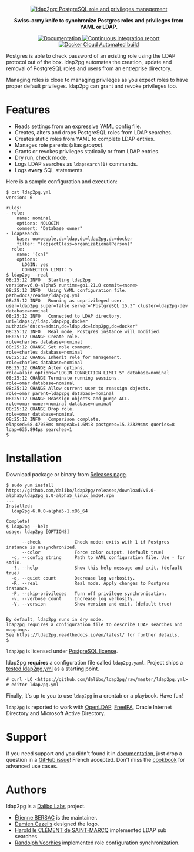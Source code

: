 <p align="center">
  <a href="https://labs.dalibo.com/ldap2pg" rel="nofollow" class="rich-diff-level-one">
    <img alt="ldap2pg: PostgreSQL role and privileges management" src="https://github.com/dalibo/ldap2pg/raw/master/docs/img/logo-phrase.png"/>
  </a>
</p>

<p align="center">
  <strong>Swiss-army knife to synchronize Postgres roles and privileges from YAML or LDAP.</strong>
</p>

<p align="center">
  <a href="https://ldap2pg.rtfd.io/" rel="nofollow" class="rich-diff-level-one">
    <img src="https://readthedocs.org/projects/ldap2pg/badge/?version=latest" alt="Documentation" />
  </a>
  <a href="https://circleci.com/gh/dalibo/ldap2pg" rel="nofollow" class="rich-diff-level-one">
    <img src="https://circleci.com/gh/dalibo/ldap2pg.svg?style=shield" alt="Continuous Integration report" />
  </a>
  <a href="https://hub.docker.com/r/dalibo/ldap2pg" rel="nofollow" class="rich-diff-level-one">
    <img alt="Docker Cloud Automated build" src="https://img.shields.io/docker/cloud/automated/dalibo/ldap2pg">
  </a>
</p>


Postgres is able to check password of an existing role using the LDAP protocol out of the box.
ldap2pg automates the creation, update and removal of PostgreSQL roles and users from an entreprise directory.

Managing roles is close to managing privileges as you expect roles to have proper default privileges.
ldap2pg can grant and revoke privileges too.


# Features

- Reads settings from an expressive YAML config file.
- Creates, alters and drops PostgreSQL roles from LDAP searches.
- Creates static roles from YAML to complete LDAP entries.
- Manages role parents (alias *groups*).
- Grants or revokes privileges statically or from LDAP entries.
- Dry run, check mode.
- Logs LDAP searches as `ldapsearch(1)` commands.
- Logs **every** SQL statements.

Here is a sample configuration and execution:

``` console
$ cat ldap2pg.yml
version: 6

rules:
- role:
    name: nominal
    options: NOLOGIN
    comment: "Database owner"
- ldapsearch:
    base: ou=people,dc=ldap,dc=ldap2pg,dc=docker
    filter: "(objectClass=organizationalPerson)"
  role:
    name: '{cn}'
    options:
      LOGIN: yes
      CONNECTION LIMIT: 5
$ ldap2pg --real
08:25:12 INFO   Starting ldap2pg                                 version=v6.0-alpha5 runtime=go1.21.0 commit=<none>
08:25:12 INFO   Using YAML configuration file.                   path=docs/readme/ldap2pg.yml
08:25:12 INFO   Running as unprivileged user.                    user=ldap2pg super=false server="PostgreSQL 15.3" cluster=ldap2pg-dev database=nominal
08:25:12 INFO   Connected to LDAP directory.                     uri=ldaps://ldap.ldap2pg.docker authzid="dn:cn=admin,dc=ldap,dc=ldap2pg,dc=docker"
08:25:12 INFO   Real mode. Postgres instance will modified.
08:25:12 CHANGE Create role.                                     role=charles database=nominal
08:25:12 CHANGE Set role comment.                                role=charles database=nominal
08:25:12 CHANGE Inherit role for management.                     role=charles database=nominal
08:25:12 CHANGE Alter options.                                   role=alain options="LOGIN CONNECTION LIMIT 5" database=nominal
08:25:12 CHANGE Terminate running sessions.                      role=omar database=nominal
08:25:12 CHANGE Allow current user to reassign objects.          role=omar parent=ldap2pg database=nominal
08:25:12 CHANGE Reassign objects and purge ACL.                  role=omar owner=nominal database=nominal
08:25:12 CHANGE Drop role.                                       role=omar database=nominal
08:25:12 INFO   Comparison complete.                             elapsed=68.47058ms mempeak=1.6MiB postgres=15.323294ms queries=8 ldap=635.894µs searches=1
$
```


# Installation

Download package or binary from [Releases page](https://github.com/dalibo/ldap2pg/releases).

``` console
$ sudo yum install https://github.com/dalibo/ldap2pg/releases/download/v6.0-alpha5/ldap2pg_6.0-alpha5_linux_amd64.rpm
...
Installed:
  ldap2pg-6.0.0~alpha5-1.x86_64

Complete!
$ ldap2pg --help
usage: ldap2pg [OPTIONS]

      --check             Check mode: exits with 1 if Postgres instance is unsynchronized.
      --color             Force color output. (default true)
  -c, --config string     Path to YAML configuration file. Use - for stdin.
  -?, --help              Show this help message and exit. (default true)
  -q, --quiet count       Decrease log verbosity.
  -R, --real              Real mode. Apply changes to Postgres instance.
  -P, --skip-privileges   Turn off privilege synchronisation.
  -v, --verbose count     Increase log verbosity.
  -V, --version           Show version and exit. (default true)


By default, ldap2pg runs in dry mode.
ldap2pg requires a configuration file to describe LDAP searches and mappings.
See https://ldap2pg.readthedocs.io/en/latest/ for further details.
$
```

`ldap2pg` is licensed under [PostgreSQL license](https://opensource.org/licenses/postgresql).

ldap2pg **requires** a configuration file called `ldap2pg.yaml`.
Project ships a [tested ldap2pg.yml](https://github.com/dalibo/ldap2pg/blob/master/ldap2pg.yml) as a starting point.

``` console
# curl -LO <https://github.com/dalibo/ldap2pg/raw/master/ldap2pg.yml>
# editor ldap2pg.yml
```

Finally, it's up to you to use `ldap2pg` in a crontab or a playbook.
Have fun!

`ldap2pg` is reported to work with [OpenLDAP](https://www.openldap.org/),
[FreeIPA](https://www.freeipa.org/),
Oracle Internet Directory and
Microsoft Active Directory.


# Support

If you need support
and you didn't found it in [documentation](https://ldap2pg.readthedocs.io/),
just drop a question in a [GitHub issue](https://github.com/dalibo/ldap2pg/issues/new)!
French accepted.
Don't miss the [cookbook](https://ldap2pg.readthedocs.io/en/latest/cookbook/) for advanced use cases.


# Authors

ldap2pg is a [Dalibo Labs](https://labs.dalibo.com/) project.

- [Étienne BERSAC](https://github.com/bersace) is the maintainer.
- [Damien Cazeils](https://www.damiencazeils.com) designed the logo.
- [Harold le CLÉMENT de SAINT-MARCQ](https://github.com/hlecleme) implemented LDAP sub searches.
- [Randolph Voorhies](https://github.com/randvoorhies) implemented role configuration synchronization.
